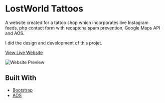 # LostWorld Tattoos

A website created for a tattoo shop which incorporates live Instagram feeds, php contact form with recaptcha spam prevention, Google Maps API and AOS.

I did the design and development of this projet.

[View Live Website](http://lostworldtattoos.com/ "LostWorld Tattoos")


![Website Preview](https://benseagrave.com/images/lostworld.png "Website Preview")


## Built With


* [Bootstrap](https://getbootstrap.com/)
* [AOS](https://michalsnik.github.io/aos/)


